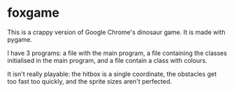 # foxgame

This is a crappy version of Google Chrome's dinosaur game.
It is made with pygame.

I have 3 programs:
    a file with the main program,
    a file containing the classes initialised in the main program, and
    a file contain a class with colours.

It isn't really playable:
    the hitbox is a single coordinate,
    the obstacles get too fast too quickly, and
    the sprite sizes aren't perfected.
